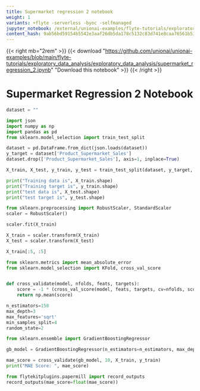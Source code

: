 ```yaml
---
title: Supermarket regression 2 notebook
weight: 1
variants: +flyte -serverless -byoc -selfmanaged
jupyter_notebook: /external/unionai-examples/flyte-tutorials/exploratory_data_analysis/exploratory_data_analysis/supermarket_regression_2.ipynb
content_hash: 9ab56bd59154b5542e3aaf26db5da178c5132c83d741e8caa76561b53213cacd # hash managed by Makefile.jupyter (do not edit)
---
```


<!--

   This file was generated by Makefile.jupyter. Do not edit this file directly.

   The only parts of this file that should be edited are the front matter and the
   comment at the top of the file.

-->

{{< right mb="2rem" >}}
{{< download "https://github.com/unionai/unionai-examples/blob/main/flyte-tutorials/exploratory_data_analysis/exploratory_data_analysis/supermarket_regression_2.ipynb" "Download this notebook" >}}
{{< /right >}}

# Supermarket Regression 2 Notebook


```python
dataset = ""
```


```python
import json
import numpy as np
import pandas as pd
from sklearn.model_selection import train_test_split

dataset = pd.DataFrame.from_dict(json.loads(dataset))
y_target = dataset['Product_Supermarket_Sales']
dataset.drop(['Product_Supermarket_Sales'], axis=1, inplace=True)

X_train, X_test, y_train, y_test = train_test_split(dataset, y_target, test_size = 0.3)

print("Training data is", X_train.shape)
print("Training target is", y_train.shape)
print("test data is", X_test.shape)
print("test target is", y_test.shape)
```


```python
from sklearn.preprocessing import RobustScaler, StandardScaler
scaler = RobustScaler()

scaler.fit(X_train)

X_train = scaler.transform(X_train)
X_test = scaler.transform(X_test)

X_train[:5, :5]
```


```python
from sklearn.metrics import mean_absolute_error
from sklearn.model_selection import KFold, cross_val_score


def cross_validate(model, nfolds, feats, targets):
    score = -1 * (cross_val_score(model, feats, targets, cv=nfolds, scoring='neg_mean_absolute_error'))
    return np.mean(score)
```


```python
n_estimators=150
max_depth=3
max_features='sqrt'
min_samples_split=4
random_state=2
```


```python
from sklearn.ensemble import GradientBoostingRegressor

gb_model = GradientBoostingRegressor(n_estimators=n_estimators, max_depth=max_depth, max_features=max_features, min_samples_split=min_samples_split, random_state=random_state)

mae_score = cross_validate(gb_model, 10, X_train, y_train)
print("MAE Score: ", mae_score)
```


```python
from flytekitplugins.papermill import record_outputs
record_outputs(mae_score=float(mae_score))
```

